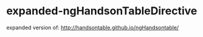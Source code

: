 # expanded-ngHandsonTableDirective
expanded version of: http://handsontable.github.io/ngHandsontable/
